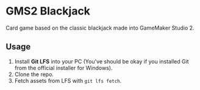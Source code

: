 # GMS2 Blackjack
Card game based on the classic blackjack made into GameMaker Studio 2.

## Usage
1. Install **Git LFS** into your PC (You've should be okay if you installed Git from the official installer for Windows).
1. Clone the repo.
1. Fetch assets from LFS with `git lfs fetch`.
